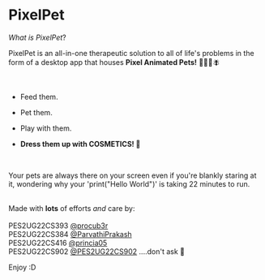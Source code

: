# PixelPet

_What is PixelPet_?

PixelPet is an all-in-one therapeutic solution to all of life's problems in the form of a desktop app that houses **Pixel Animated Pets!** 🦉🐶😺🪰 

<br>

- Feed them.
- Pet them.
- Play with them.

- **Dress them up with COSMETICS! 🧥**

<br>

Your pets are always there on your screen even if you're blankly staring at it, wondering why your 'print("Hello World")' is taking 22 minutes to run. <br>
<br>

Made with **lots** of efforts _and_ care by: <br> <br>
PES2UG22CS393 [@procub3r](https://github.com/pr0cub3r) <br>
PES2UG22CS384 [@ParvathiPrakash](https://github.com/ParvathiPrakash) <br>
PES2UG22CS416 [@princia05](https://github.com/princia05)<br>
PES2UG22CS902 [@PES2UG22CS902](https://github.com/PES2UG22CS902) ....don't ask 🗿 <br>

Enjoy :D

